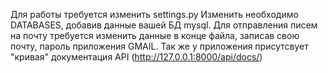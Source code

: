 Для работы требуется изменить settings.py
Изменить необходимо DATABASES, добавив данные вашей БД mysql.
Для отправления писем на почту требуется изменить данные в конце файла, записав свою почту, пароль приложения GMAIL.
Так же у приложения присутсвует "кривая" документация API (http://127.0.0.1:8000/api/docs/)
